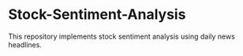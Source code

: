 # Stock-Sentiment-Analysis
This repository implements stock sentiment analysis using daily news headlines.
